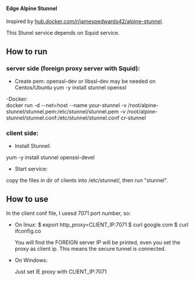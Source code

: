 #### Edge Alpine Stunnel

Inspired by [hub.docker.com/r/jamespedwards42/alpine-stunnel](https://hub.docker.com/r/jamespedwards42/alpine-stunnel/).


This Stunel service depends on Squid service.


## How to run

### server side (foreign proxy server with Squid):

- Create pem: openssl-dev or libssl-dev may be needed on Centos/Ubuntu 
  yum -y install stunnel openssl

-Docker:  
  docker run -d --net=host --name your-stunnel -v /root/alpine-stunnel/stunnel.pem:/etc/stunnel/stunnel.pem -v /root/alpine-stunnel/stunnel.conf:/etc/stunnel/stunnel.conf cr-stunnel

### client side:

- Install Stunnel:

yum -y install stunnel openssl-devel

- Start service:

copy the files in dir of clients into /etc/stunnel/, then run "stunnel".

## How to use

In the client conf file, I usesd 7071 port number, so:

- On linux: 
  $ export http_proxy=CLIENT_IP:7071
  $ curl google.com
  $ curl ifconfig.co 

  You will find the FOREIGN server IP will be printed, even you set the proxy as client ip. This means the secure tunnel is connected.

- On Windows:

  Just set IE proxy with CLIENT_IP:7071
  
